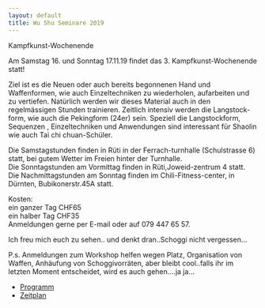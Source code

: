 ```yaml
---
layout: default
title: Wu Shu Seminare 2019
---
```


Kampfkunst-Wochenende

Am Samstag 16. und Sonntag 17.11.19 findet das 3. Kampfkunst-Wochenende statt!<br>

Ziel ist es die Neuen oder auch bereits begonnenen Hand und Waffenformen, wie auch
Einzeltechniken zu wiederholen, aufarbeiten und zu vertiefen.
Natürlich werden wir dieses Material auch in den regelmässigen Stunden trainieren.
Zeitlich intensiv werden die Langstock-form, wie auch die Pekingform (24er) sein.
Speziell die Langstockform, Sequenzen , Einzeltechniken und Anwendungen sind interessant
für Shaolin wie auch Tai chi chuan-Schüler.<br>

Die Samstagstunden finden in Rüti in der Ferrach-turnhalle (Schulstrasse 6) statt, bei gutem Wetter im Freien hinter der Turnhalle.<br>
Die Sonntagstunden am Vormittag finden in Rüti,Joweid-zentrum 4 statt.<br>
Die Nachmittagstunden am Sonntag finden im Chili-Fitness-center, in Dürnten, Bubikonerstr.45A statt. <br>

Kosten: <br>
ein ganzer Tag CHF65<br>
ein halber Tag CHF35<br>
Anmeldungen gerne per E-mail oder auf 079 447 65 57.<br>

Ich freu mich euch zu sehen.. und denkt dran..Schoggi nicht vergessen...<br>

P.s. Anmeldungen zum Workshop helfen wegen Platz, Organisation von Waffen, Anhäufung 
von Schoggivorräten, aber bleibt cool..falls ihr im letzten Moment entscheidet, wird es auch 
gehen....ja ja...
<br>


<ul class="small-block-grid-1 medium-block-grid-2 large-block-grid-3">
<li><a target="_blank" href="http://www.wu-shu.ch/images/Programm_KKW19.png" class="button-contact-info">Programm</a></li>
<li><a target="_blank" href="http://www.wu-shu.ch/images/Zeitplan_KKW19.png" class="button-contact-info">Zeitplan</a></li>
</ul>